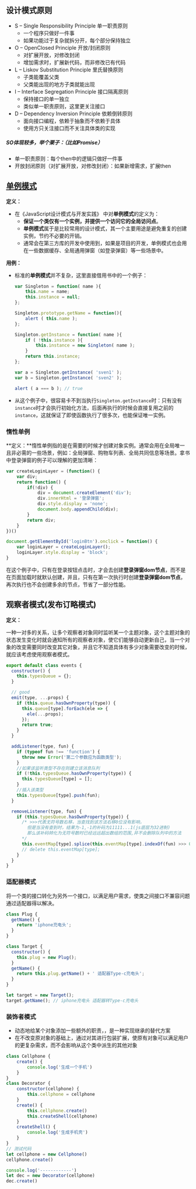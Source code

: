 ## 设计模式原则

- S – Single Responsibility Principle 单一职责原则
  - 一个程序只做好一件事
  - 如果功能过于复杂就拆分开，每个部分保持独立
- O – OpenClosed Principle 开放/封闭原则
  - 对扩展开放，对修改封闭
  - 增加需求时，扩展新代码，而非修改已有代码
- L – Liskov Substitution Principle 里氏替换原则
  - 子类能覆盖父类
  - 父类能出现的地方子类就能出现
- I – Interface Segregation Principle 接口隔离原则
  - 保持接口的单一独立
  - 类似单一职责原则，这里更关注接口
- D – Dependency Inversion Principle 依赖倒转原则
  - 面向接口编程，依赖于抽象而不依赖于具体
  - 使用方只关注接口而不关注具体类的实现

##### SO体现较多，举个栗子：（比如Promise）

- 单一职责原则：每个then中的逻辑只做好一件事
- 开放封闭原则（对扩展开放，对修改封闭）：如果新增需求，扩展then



## [单例模式](https://juejin.cn/post/7150986499935666190#heading-1)

**定义：**

* 在《JavaScript设计模式与开发实践》 中对**单例模式**的定义为：
  * **保证一个类仅有一个实例，并提供一个访问它的全局访问点**。
  * **单例模式**属于是比较常用的设计模式，其一个主要用途是避免重复的创建实例，节约不必要的开销。
  * 通常会在第三方库的开发中使用到，如果是项目的开发，单例模式也会用在一些数据缓存、全局通用弹窗（如登录弹窗）等一些场景中。

**用例：**

* 标准的**单例模式**并不复杂，这里直接借用书中的一个例子：

  ```js
  var Singleton = function( name ){
      this.name = name;
      this.instance = null;
  };
  
  Singleton.prototype.getName = function(){
      alert ( this.name );
  };
  
  Singleton.getInstance = function( name ){
      if ( !this.instance ){
          this.instance = new Singleton( name );
      }
      return this.instance;
  };
  
  var a = Singleton.getInstance( 'sven1' );
  var b = Singleton.getInstance( 'sven2' );
  
  alert ( a === b ); // true
  ```

* 从这个例子中，很容易卡不到当执行`Singleton.getInstance`时：只有没有`instance`时才会执行初始化方法，后面再执行的时候会直接复用之前的`instance`，这就保证了即使函数执行了很多次，也能保证唯一实例。



### **惰性单例**

**定义：**惰性单例指的是在需要的时候才创建对象实例。通常会用在全局唯一且非必需的一些场景，例如：全局弹窗、购物车列表、全局共同信息等场景。拿书中登录弹窗的例子可以理解的更加清晰：

```js
var createLoginLayer = (function() {
    var div;
    return function() {
        if(!div) {
            div = document.createElement('div');
            div.innerHtml = '登录弹窗';
            div.style.display = 'none';
            document.body.appendChild(div);
        }
        return div;
    }
})()

document.getElementById('loginBtn').onclick = function() {
    var loginLayer = createLoginLayer();
    loginLayer.style.display = 'block';
}
```

在这个例子中，只有在登录按钮点击时，才会去创建**登录弹窗dom节点**，而不是在页面加载时就默认创建，并且，只有在第一次执行时创建**登录弹窗dom节点**，再次执行也不会创建多余的节点，节省了一部分性能。



## 观察者模式(发布订略模式)

**定义：**

一种一对多的关系，让多个观察者对象同时监听某一个主题对象，这个主题对象的状态发生变化时就会通知所有的观察者对象，使它们能够自动更新自己，当一个对象的改变需要同时改变其它对象，并且它不知道具体有多少对象需要改变的时候，就应该考虑使用观察者模式。

```js
export default class events {
  constructor() {
    this.typesQueue = {};
  }

  // good
  emit(type, ...props) {
    if (this.queue.hasOwnProperty(type)) {
      this.queue[type].forEach(ele => {
        ele(...props);
      });
      return true;
    }
  }

  addListener(type, fun) {
    if (typeof fun !== 'function') {
      throw new Error('第二个参数应为函数类型');
    }
    //如果该监听类型不存在则建立该消息队列
    if (!this.typesQueue.hasOwnProperty(type)) {
      this.typesQueue[type] = [];
    }
    //插入该类型
    this.typesQueue[type].push(fun);
  }

  removeListener(type, fun) {
    if (this.typesQueue.hasOwnProperty(type)) {
      /* >>>代表无符号数右移，当查找到该方法右移0位没有影响，
        但是当没有查到时，结果为-1,-1的补码为11111...1(js底层为32进制)
        那么该补码转化为无符号数时已经远远超出数组的范围,并不会删除队列中的方法
      */
      this.eventMap[type].splice(this.eventMap[type].indexOf(fun) >>> 0, 1);
      // delete this.eventMap[type];
    }
  }
}
```



### 适配器模式

将一个类的接口转化为另外一个接口，以满足用户需求，使类之间接口不兼容问题通过适配器得以解决。

```js
class Plug {
  getName() {
    return 'iphone充电头';
  }
}

class Target {
  constructor() {
    this.plug = new Plug();
  }
  getName() {
    return this.plug.getName() + ' 适配器Type-c充电头';
  }
}

let target = new Target();
target.getName(); // iphone充电头 适配器转Type-c充电头
```



### 装饰者模式

- 动态地给某个对象添加一些额外的职责，，是一种实现继承的替代方案
- 在不改变原对象的基础上，通过对其进行包装扩展，使原有对象可以满足用户的更复杂需求，而不会影响从这个类中派生的其他对象

```js
class Cellphone {
    create() {
        console.log('生成一个手机')
    }
}
class Decorator {
    constructor(cellphone) {
        this.cellphone = cellphone
    }
    create() {
        this.cellphone.create()
        this.createShell(cellphone)
    }
    createShell() {
        console.log('生成手机壳')
    }
}
// 测试代码
let cellphone = new Cellphone()
cellphone.create()

console.log('------------')
let dec = new Decorator(cellphone)
dec.create()
```

